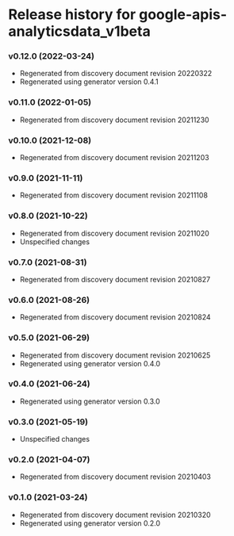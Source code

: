 # Release history for google-apis-analyticsdata_v1beta

### v0.12.0 (2022-03-24)

* Regenerated from discovery document revision 20220322
* Regenerated using generator version 0.4.1

### v0.11.0 (2022-01-05)

* Regenerated from discovery document revision 20211230

### v0.10.0 (2021-12-08)

* Regenerated from discovery document revision 20211203

### v0.9.0 (2021-11-11)

* Regenerated from discovery document revision 20211108

### v0.8.0 (2021-10-22)

* Regenerated from discovery document revision 20211020
* Unspecified changes

### v0.7.0 (2021-08-31)

* Regenerated from discovery document revision 20210827

### v0.6.0 (2021-08-26)

* Regenerated from discovery document revision 20210824

### v0.5.0 (2021-06-29)

* Regenerated from discovery document revision 20210625
* Regenerated using generator version 0.4.0

### v0.4.0 (2021-06-24)

* Regenerated using generator version 0.3.0

### v0.3.0 (2021-05-19)

* Unspecified changes

### v0.2.0 (2021-04-07)

* Regenerated from discovery document revision 20210403

### v0.1.0 (2021-03-24)

* Regenerated from discovery document revision 20210320
* Regenerated using generator version 0.2.0


